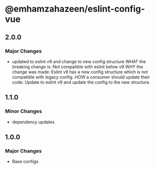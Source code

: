 # @emhamzahazeen/eslint-config-vue

## 2.0.0

### Major Changes

- updated to eslint v9 and change to new config structure
  WHAT the breaking change is: Not compatible with eslint below v9
  WHY the change was made: Eslint v9 has a new config structure which is not compatible with legacy config.
  HOW a consumer should update their code: Update to eslint v9 and update the config to the new structure.

## 1.1.0

### Minor Changes

- dependency updates

## 1.0.0

### Major Changes

- Base configs
